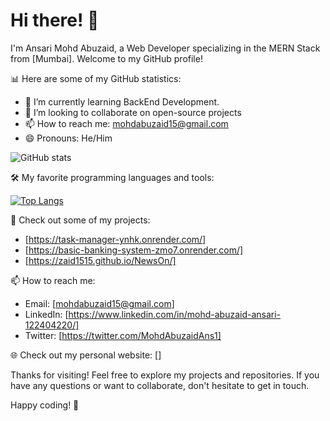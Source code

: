 # Hi there! 👋

I'm Ansari Mohd Abuzaid, a Web Developer specializing in the MERN Stack from [Mumbai]. Welcome to my GitHub profile!

📊 Here are some of my GitHub statistics:

- 🌱 I’m currently learning BackEnd Development.
- 👯 I’m looking to collaborate on open-source projects
- 📫 How to reach me: mohdabuzaid15@gmail.com
- 😄 Pronouns: He/Him

![ GitHub stats](https://github-readme-stats.vercel.app/api?username=zaid1515&show_icons=true)

🛠️ My favorite programming languages and tools:

[![Top Langs](https://github-readme-stats.vercel.app/api/top-langs/?username=zaid1515&layout=compact)](https://github.com/zaid1515)

🚀 Check out some of my projects:

- [https://task-manager-ynhk.onrender.com/]
- [https://basic-banking-system-zmo7.onrender.com/]
- [https://zaid1515.github.io/NewsOn/]

📫 How to reach me:

- Email: [mohdabuzaid15@gmail.com]
- LinkedIn: [https://www.linkedin.com/in/mohd-abuzaid-ansari-122404220/]
- Twitter: [https://twitter.com/MohdAbuzaidAns1]

🌐 Check out my personal website: []

Thanks for visiting! Feel free to explore my projects and repositories. If you have any questions or want to collaborate, don't hesitate to get in touch.

Happy coding! 🚀
